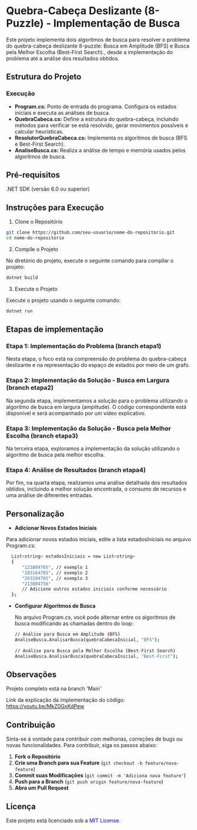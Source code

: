 ﻿# Quebra-Cabeça Deslizante (8-Puzzle) - Implementação de Busca

Este projeto implementa dois algoritmos de busca para resolver o problema do quebra-cabeça deslizante 8-puzzle: Busca em Amplitude (BFS) e Busca pela Melhor Escolha (Best-First Search)., desde a implementação do problema até a análise dos resultados obtidos.

## Estrutura do Projeto
### Execução
- **Program.cs:** Ponto de entrada do programa. Configura os estados iniciais e executa as análises de busca.
- **QuebraCabeca.cs:** Define a estrutura do quebra-cabeça, incluindo métodos para verificar se está resolvido, gerar movimentos possíveis e calcular heurísticas.
- **ResolutorQuebraCabeca.cs:** Implementa os algoritmos de busca (BFS e Best-First Search).
- **AnaliseBusca.cs:** Realiza a análise de tempo e memória usados pelos algoritmos de busca.

## Pré-requisitos
.NET SDK (versão 6.0 ou superior)

## Instruções para Execução

1. Clone o Repositório
```bash
git clone https://github.com/seu-usuario/nome-do-repositorio.git
cd nome-do-repositorio
```
 2. Compile o Projeto

No diretório do projeto, execute o seguinte comando para compilar o projeto:
```bash
dotnet build
```
 3. Execute o Projeto

Execute o projeto usando o seguinte comando:
```bash
dotnet run
```


## Etapas de implementação

### Etapa 1: Implementação do Problema (branch etapa1)

Nesta etapa, o foco está na compreensão do problema do quebra-cabeça deslizante e na representação do espaço de estados por meio de um grafo.

### Etapa 2: Implementação da Solução - Busca em Largura (branch etapa2)

Na segunda etapa, implementamos a solução para o problema utilizando o algoritmo de busca em largura (amplitude). O código correspondente está disponível e será acompanhado por um vídeo explicativo.

### Etapa 3: Implementação da Solução - Busca pela Melhor Escolha (branch etapa3)

Na terceira etapa, exploramos a implementação da solução utilizando o algoritmo de busca pela melhor escolha.

### Etapa 4: Análise de Resultados (branch etapa4)

Por fim, na quarta etapa, realizamos uma análise detalhada dos resultados obtidos, incluindo a melhor solução encontrada, o consumo de recursos e uma análise de diferentes entradas.

## Personalização
- **Adicionar Novos Estados Iniciais**

Para adicionar novos estados iniciais, edite a lista estadosIniciais no arquivo Program.cs:
  ```bash
    List<string> estadosIniciais = new List<string>
    {
        "123804765", // exemplo 1
        "283164705", // exemplo 2
        "283104765", // exemplo 3
        "213804756"
        // Adicione outros estados iniciais conforme necessário
    };
  ```

- **Configurar Algoritmos de Busca**

  No arquivo Program.cs, você pode alternar entre os algoritmos de busca modificando as chamadas dentro do loop:
  ```bash
  // Análise para Busca em Amplitude (BFS)
  AnaliseBusca.AnalisarBusca(quebraCabecaInicial, "BFS");
 
  // Análise para Busca pela Melhor Escolha (Best-First Search)
  AnaliseBusca.AnalisarBusca(quebraCabecaInicial, "Best-First");

  ```
## Observações
Projeto completo está na branch 'Main'

Link da explicação da implementação do código: https://youtu.be/MkZ0GxKdPew

## Contribuição

Sinta-se à vontade para contribuir com melhorias, correções de bugs ou novas funcionalidades. Para contribuir, siga os passos abaixo:

1. **Fork o Repositório**
2. **Crie uma Branch para sua Feature** (`git checkout -b feature/nova-feature`)
3. **Commit suas Modificações** (`git commit -m 'Adiciona nova feature'`)
4. **Push para a Branch** (`git push origin feature/nova-feature`)
5. **Abra um Pull Request**

## Licença

Este projeto está licenciado sob a <span style="color:blue">MIT License</span>.
